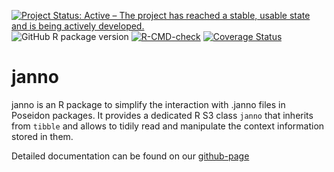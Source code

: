 [![Project Status: Active – The project has reached a stable, usable state and is being actively developed.](https://www.repostatus.org/badges/latest/active.svg)](https://www.repostatus.org/#active)
![GitHub R package version](https://img.shields.io/github/r-package/v/poseidon-framework/janno)
[![R-CMD-check](https://github.com/poseidon-framework/janno/actions/workflows/check-release.yaml/badge.svg?branch=master)](https://github.com/poseidon-framework/janno/actions/workflows/check-release.yaml)
[![Coverage Status](https://img.shields.io/codecov/c/github/poseidon-framework/janno/master.svg)](https://codecov.io/github/poseidon-framework/janno?branch=master)

# janno

janno is an R package to simplify the interaction with .janno files in Poseidon packages. It provides a dedicated R S3 class `janno` that inherits from `tibble` and allows to tidily read and manipulate the context information stored in them.

Detailed documentation can be found on our [github-page](https://poseidon-framework.github.io/#/janno)

